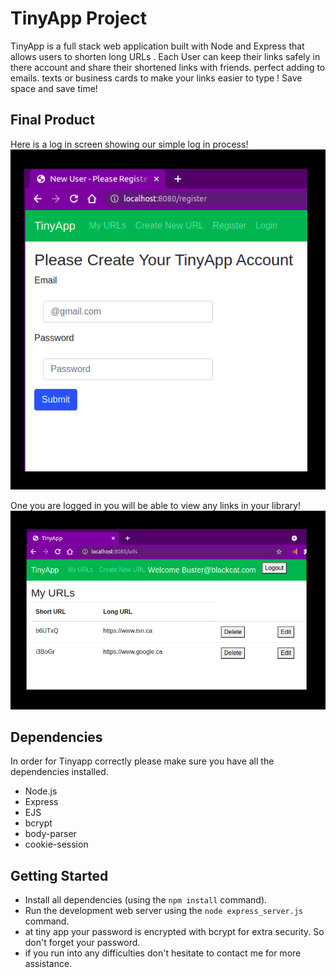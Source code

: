 # TinyApp Project

TinyApp is a full stack web application built with Node and Express that allows users to shorten long URLs . Each User can keep their links safely in there account and share their shortened links with friends. perfect adding to emails. texts or business cards to make your links easier to type ! Save space and save time! 

## Final Product
Here is a log in screen showing our simple log in process!
![Registration Page](https://github.com/C-Swain/tinyapp/blob/master/screenshots/register.png)

One you are logged in you will be able to view any links in your library!
![User URL Page](https://github.com/C-Swain/tinyapp/blob/master/screenshots/urlsPageLoggedIn.png)

## Dependencies
In order for Tinyapp correctly please make sure you have all the dependencies installed.
- Node.js
- Express
- EJS
- bcrypt
- body-parser
- cookie-session

## Getting Started

- Install all dependencies (using the `npm install` command).
- Run the development web server using the `node express_server.js` command.
- at tiny app your password is encrypted with bcrypt for extra security. So don't forget your password.
- if you run into any difficulties don't hesitate to contact me for more assistance.
